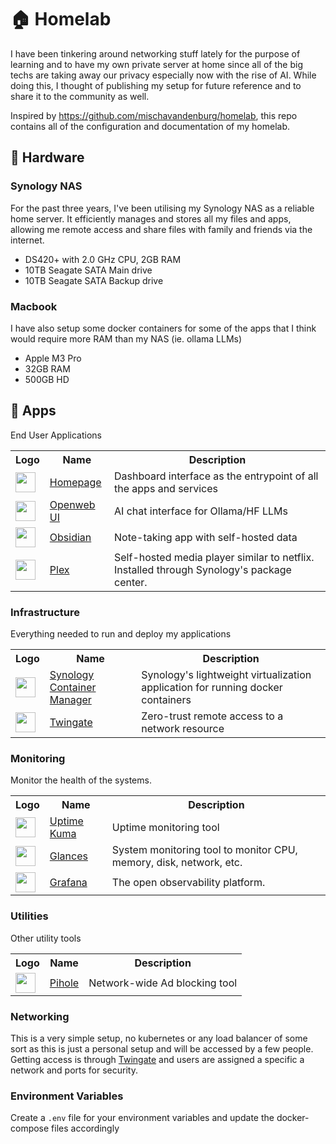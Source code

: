 # 🏠 Homelab

I have been tinkering around networking stuff lately for the purpose of learning and to have my own private server at home since all of the big techs are taking away our privacy especially now with the rise of AI. While doing this, I thought of publishing my setup for future reference and to share it to the community as well.

Inspired by https://github.com/mischavandenburg/homelab, this repo contains all of the configuration and documentation of my homelab.

## 🔧 Hardware

### Synology NAS
For the past three years, I've been utilising my Synology NAS as a reliable home server. It efficiently manages and stores all my files and apps, allowing me remote access and share files with family and friends via the internet.

- DS420+ with 2.0 GHz CPU, 2GB RAM
- 10TB Seagate SATA Main drive
- 10TB Seagate SATA Backup drive

### Macbook
I have also setup some docker containers for some of the apps that I think would require more RAM than my NAS (ie. ollama LLMs)

- Apple M3 Pro
- 32GB RAM
- 500GB HD

## 🚀 Apps

End User Applications

<table>
  <tr>
    <th>Logo</th>
    <th>Name</th>
    <th>Description</th>
  </tr>
  <tr>
    <td><img width="32" src="https://www.svgrepo.com/download/499807/home-page.svg"></td>
    <td><a href="https://github.com/gethomepage/homepage">Homepage</a></td>
    <td>Dashboard interface as the entrypoint of all the apps and services</td>
  </td>
  <tr>
    <td><img width="32" src="https://openwebui.com/logo.png"></td>
    <td><a href="https://github.com/open-webui/open-webui">Openweb UI</a></td>
    <td>AI chat interface for Ollama/HF LLMs</td>
  </td>
  <tr>
    <td><img width="32" src="https://www.svgrepo.com/download/504676/obsidian.svg"></td>
    <td><a href="https://obsidian.md/">Obsidian</a></td>
    <td>Note-taking app with self-hosted data</td>
  </td>
  <tr>
    <td><img width="32" src="https://www.svgrepo.com/download/349479/plex.svg"></td>
    <td><a href="https://www.plex.tv/">Plex</a></td>
    <td>Self-hosted media player similar to netflix. Installed through Synology's package center.</td>
  </tr>
</table>

### Infrastructure

Everything needed to run and deploy my applications

<table>
  <tr>
    <th>Logo</th>
    <th>Name</th>
    <th>Description</th>
  </tr>
  <tr>
    <td><img width="32" src="https://www.svgrepo.com/download/331593/synology.svg"></td>
    <td><a href="https://kb.synology.com/en-ca/DSM/help/ContainerManager/docker_desc?version=7">Synology Container Manager</a></td>
    <td>Synology's lightweight virtualization application for running docker containers</td>
  </td>
  <tr>
    <td><img width="32" src="https://www.svgrepo.com/download/519802/torguard.svg"></td>
    <td><a href="https://www.twingate.com/">Twingate</a></td>
    <td>Zero-trust remote access to a network resource</td>
  </tr>
</table>

### Monitoring

Monitor the health of the systems.

<table>
  <tr>
    <th>Logo</th>
    <th>Name</th>
    <th>Description</th>
  </tr>
  <tr>
    <td><img width="32" src="https://uptime.kuma.pet/img/icon.svg"></td>
    <td><a href="https://github.com/open-webui/open-webui">Uptime Kuma</a></td>
    <td>Uptime monitoring tool</td>
  </td>
  <tr>
    <td><img width="32" src="https://nicolargo.github.io/glances/public/images/glances.png"></td>
    <td><a href="https://github.com/nicolargo/glances">Glances</a></td>
    <td>System monitoring tool to monitor CPU, memory, disk, network, etc.</td>
  </td>
  <tr>
    <td><img width="32" src="https://www.svgrepo.com/download/448228/grafana.svg"></td>
    <td><a href="https://grafana.com/">Grafana</a></td>
    <td>The open observability platform.</td>
  </tr>
</table>

### Utilities

Other utility tools

<table>
  <tr>
    <th>Logo</th>
    <th>Name</th>
    <th>Description</th>
  </tr>
  <tr>
    <td><img width="32" src="https://www.svgrepo.com/download/306557/pi-hole.svg"></td>
    <td><a href="https://pi-hole.net/">Pihole</a></td>
    <td>Network-wide Ad blocking tool</td>
  </tr>
</table>

### Networking

This is a very simple setup, no kubernetes or any load balancer of some sort as this is just a personal setup and will be accessed by a few people. Getting access is through [Twingate](https://www.twingate.com/) and users are assigned a specific a network and ports for security.

### Environment Variables

Create a `.env` file for your environment variables and update the docker-compose files accordingly
